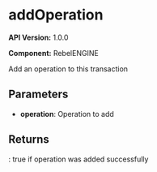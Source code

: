 # addOperation

**API Version:** 1.0.0

**Component:** RebelENGINE

Add an operation to this transaction

## Parameters

- **operation**: Operation to add

## Returns

: true if operation was added successfully

